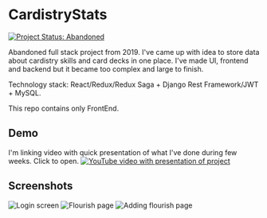 # CardistryStats
[![Project Status: Abandoned](https://www.repostatus.org/badges/latest/abandoned.svg)](https://www.repostatus.org/#abandoned)

Abandoned full stack project from 2019. I've came up with idea to store data about cardistry skills and card decks in one place. I've made UI, frontend and backend but it became too complex and large to finish.

Technology stack: React/Redux/Redux Saga + Django Rest Framework/JWT + MySQL.

This repo contains only FrontEnd.

## Demo
I'm linking video with quick presentation of what I've done during few weeks. Click to open.
[![YouTube video with presentation of project](https://img.youtube.com/vi/SYCXDZxXfq8/maxresdefault.jpg)](https://www.youtube.com/watch?v=SYCXDZxXfq8)

## Screenshots
![Login screen](https://img.youtube.com/vi/SYCXDZxXfq8/maxres1.jpg)
![Flourish page](https://lh3.googleusercontent.com/u/0/d/16oCh9F1GTBfVBIsNKxgVlcWKS3c2Q2k8=w2560-h947-iv2)
![Adding flourish page](https://lh3.googleusercontent.com/u/0/d/18cfqqdAKthtUBiFfX3xMd-fiq2ZX57Ij=w1897-h947-iv2)
